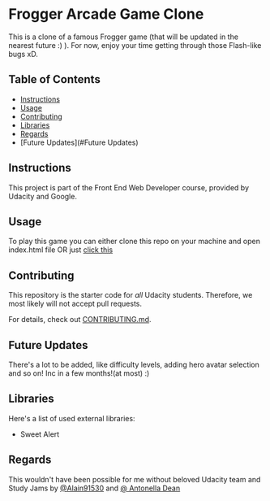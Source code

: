 # Frogger Arcade Game Clone

This is a clone of a famous Frogger game (that will be updated in the nearest future :) ). For now, enjoy your time getting through those Flash-like bugs xD.

## Table of Contents

* [Instructions](#instructions)
* [Usage](#usage)
* [Contributing](#contributing)
* [Libraries](#libraries)
* [Regards](#Regards)
* [Future Updates](#Future Updates)

## Instructions

This project is part of the Front End Web Developer course, provided by Udacity and Google.

## Usage

To play this game you can either clone this repo on your machine and open index.html file OR just [click this](https://1bugivugi.github.io/frontend-nanodegree-arcade-game/) 

## Contributing

This repository is the starter code for _all_ Udacity students. Therefore, we most likely will not accept pull requests.

For details, check out [CONTRIBUTING.md](CONTRIBUTING.md).

## Future Updates

There's a lot to be added, like difficulty levels, adding hero avatar selection and so on! Inc in a few months!(at most) :)

## Libraries

Here's a list of used external libraries:
 - Sweet Alert
 
## Regards

This wouldn't have been possible for me without beloved Udacity team and Study Jams by [@Alain91530](https://github.com/Alain91530) and [@
Antonella Dean](https://github.com/aberdean)
